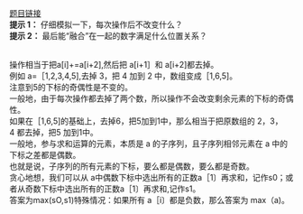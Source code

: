 [题目链接](https://codeforces.com/problemset/problem/1844/C)
<br>**提示 1：** 仔细模拟一下，每次操作后不改变什么？
<br>**提示 2：** 最后能“融合”在一起的数字满足什么位置关系？

<br>操作相当于把a[i]+=a[i+2],然后把 a[i+1］和 a[i+2]都去掉。
<br>例如 a=［1,2,3,4,5],去掉 3，把 4 加到 2 中，数组变成［1,6,5]。
<br>注意到5的下标的奇偶性是不变的。
<br>一般地，由于每次操作都去掉了两个数，所以操作不会改变剩余元素的下标的奇偶性。
<br>如果在［1,6,5]的基础上，去掉6，把5加到1中，那么相当于把原数组的 2，3，4 都去掉，把5 加到1中。
<br>一般地，参与求和运算的元素，本质是 a 的子序列，且子序列相邻元素在 a 中的下标之差都是偶数。
<br>也就是说，子序列的所有元素的下标，要么都是偶数，要么都是奇数。
<br>贪心地想，我们可以从 a中偶数下标中选出所有的正数a［1〕再求和，记作s0；或者从奇数下标中选出所有的正数a［1〕再求和,记作s1。
<br>答案为max(sO,s1)特殊情况：如果所有 a［i〕都是负数，那么答案为 max（a)。
